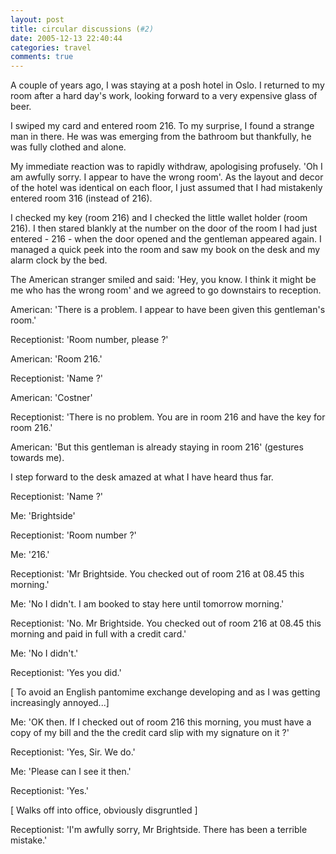 ```yaml
---
layout: post
title: circular discussions (#2)
date: 2005-12-13 22:40:44
categories: travel
comments: true
---
```

A couple of years ago, I was staying at a posh hotel in Oslo. I returned
to my room after a hard day's work, looking forward to a very expensive
glass of beer.

I swiped my card and entered room 216. To my surprise, I found a strange
man in there. He was was emerging from the bathroom but thankfully, he
was fully clothed and alone.

My immediate reaction was to rapidly withdraw, apologising profusely.
'Oh I am awfully sorry. I appear to have the wrong room'. As the layout
and decor of the hotel was identical on each floor, I just assumed that
I had mistakenly entered room 316 (instead of 216).

I checked my key (room 216) and I checked the little wallet holder (room
216). I then stared blankly at the number on the door of the room I had
just entered - 216 - when the door opened and the gentleman appeared
again. I managed a quick peek into the room and saw my book on the desk
and my alarm clock by the bed.

The American stranger smiled and said: 'Hey, you know. I think it might
be me who has the wrong room' and we agreed to go downstairs to
reception.

American: 'There is a problem. I appear to have been given this
gentleman's room.'

Receptionist: 'Room number, please ?'

American: 'Room 216.'

Receptionist: 'Name ?'

American: 'Costner'

Receptionist: 'There is no problem. You are in room 216 and have the key
for room 216.'

American: 'But this gentleman is already staying in room 216' (gestures
towards me).

I step forward to the desk amazed at what I have heard thus far.

Receptionist: 'Name ?'

Me: 'Brightside'

Receptionist: 'Room number ?'

Me: '216.'

Receptionist: 'Mr Brightside. You checked out of room 216 at 08.45 this
morning.'

Me: 'No I didn't. I am booked to stay here until tomorrow morning.'

Receptionist: 'No. Mr Brightside. You checked out of room 216 at 08.45
this morning and paid in full with a credit card.'

Me: 'No I didn't.'

Receptionist: 'Yes you did.'

[ To avoid an English pantomime exchange developing and as I was getting
increasingly annoyed...]

Me: 'OK then. If I checked out of room 216 this morning, you must have a
copy of my bill and the the credit card slip with my signature on it ?'

Receptionist: 'Yes, Sir. We do.'

Me: 'Please can I see it then.'

Receptionist: 'Yes.'

[ Walks off into office, obviously disgruntled ]

Receptionist: 'I'm awfully sorry, Mr Brightside. There has been a
terrible mistake.'
